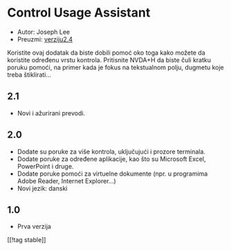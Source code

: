 # Control Usage Assistant #

* Autor: Joseph Lee
* Preuzmi: [verziju2.4][1]

Koristite ovaj dodatak da biste dobili pomoć oko toga kako možete da
koristite određenu vrstu kontrola. Pritisnite NVDA+H da biste čuli kratku
poruku pomoći, na primer kada je fokus na tekstualnom polju, dugmetu koje
treba štiklirati...

## 2.1 ##

* Novi i ažurirani prevodi.


## 2.0 ##

* Dodate su poruke za više kontrola, uključujući i prozore terminala.
* Dodate poruke za određene aplikacije, kao što su Microsoft Excel,
  PowerPoint i druge.
* Dodate poruke pomoći za virtuelne dokumente (npr. u programima Adobe
  Reader, Internet Explorer...)
* Novi jezik: danski


## 1.0 ##

* Prva verzija

[[!tag stable]]

[1]: https://addons.nvda-project.org/files/get.php?file=cua
